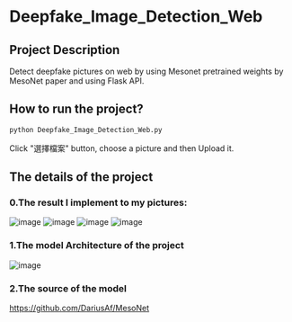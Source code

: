 # Deepfake_Image_Detection_Web
## Project Description
Detect deepfake pictures on web by using Mesonet pretrained weights by MesoNet paper and using Flask API.
## How to run the project?

```sh
python Deepfake_Image_Detection_Web.py
```
Click "選擇檔案" button, choose a picture and then Upload it. 
## The details of the project
### 0.The result I implement to my pictures:
![image](https://user-images.githubusercontent.com/76461262/146398620-4ffc01fa-840f-462c-a86c-f1fc023d0d27.png)
![image](https://user-images.githubusercontent.com/76461262/146398647-bcab0819-28b4-4d9d-95c4-78dc3b708cd9.png)
![image](https://user-images.githubusercontent.com/76461262/146398667-78c07941-aee4-4dcc-9b4b-52cfd3f7afc7.png)
![image](https://user-images.githubusercontent.com/76461262/146398681-575fea16-832a-4dce-bce6-4265ef39e804.png)

### 1.The model Architecture of the project
![image](https://user-images.githubusercontent.com/76461262/141642624-62dc2b40-f635-4f5c-b1ce-dd4b184feacf.png)

### 2.The source of the model 
https://github.com/DariusAf/MesoNet


